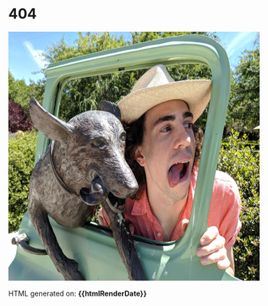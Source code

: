 <div class="error-container">
  <h1>404</h1>
  <div class="framed-image">
    <img src="media/me-dog-tongue.jpg" height="500px" />
  </div>
  <p>HTML generated on: <strong>{{htmlRenderDate}}</strong></p>
</div>